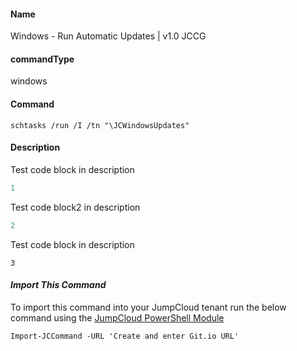 #### Name

Windows - Run Automatic Updates  | v1.0 JCCG

#### commandType

windows

#### Command

```
schtasks /run /I /tn "\JCWindowsUpdates"
```

#### Description

Test code block in description 

```PowerShell
1
```

Test code block2 in description 

```PowerShell
2
```


Test code block in description 

```PowerShell3
3
```


#### *Import This Command*

To import this command into your JumpCloud tenant run the below command using the [JumpCloud PowerShell Module](https://github.com/TheJumpCloud/support/wiki/Installing-the-JumpCloud-PowerShell-Module)

```
Import-JCCommand -URL 'Create and enter Git.io URL'
```
